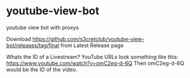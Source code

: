 # youtube-view-bot
youtube view bot with proxys

Download https://github.com/s3cretclub/youtube-view-bot/releases/tag/final from Latest Release page

Whats the ID of a Livestream?
YouTube URLs look something like this: https://www.youtube.com/watch?v=omC2eg-d-6Q
Then omC2eg-d-6Q would be the ID of the video.
